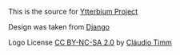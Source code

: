This is the source for [Ytterbium Project](http://www.ytterbium.space)

Design was taken from [Django](https://github.com/django/djangoproject.com)

Logo License [CC BY-NC-SA 2.0](https://creativecommons.org/licenses/by-nc-sa/2.0/)
by [Cláudio Timm](https://www.flickr.com/photos/cdtimm/)
